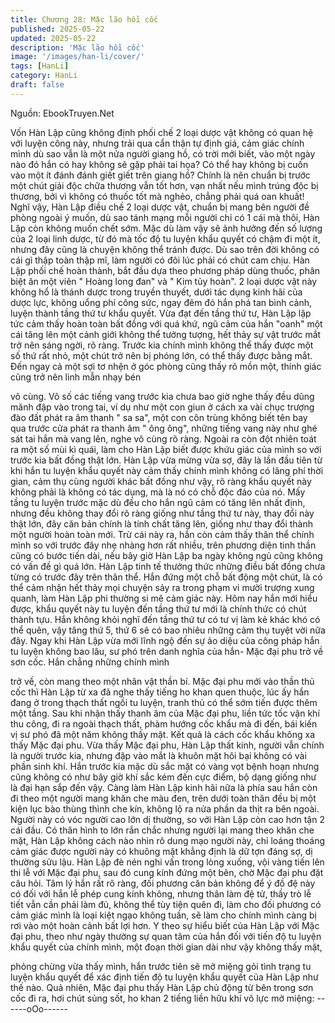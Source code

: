 ```yaml
---
title: Chương 28: Mặc lão hồi cốc
published: 2025-05-22
updated: 2025-05-22
description: 'Mặc lão hồi cốc'
image: '/images/han-li/cover/'
tags: [HanLi]
category: HanLi
draft: false
---
```


Nguồn: EbookTruyen.Net

Vốn Hàn Lập cũng không định phối chế 2 loại dược vật không có
quan hệ với luyện công này, nhưng trải qua cẩn thận tự định giá,
cảm giác chính mình dù sao vẫn là một nửa người giang hồ, có
trời mới biết, vào một ngày nào đó hắn có hay không sẽ gặp phải
tai họa? Có thể hay không bị cuốn vào một ít đánh đánh giết giết
trên giang hồ? Chính là nên chuẩn bị trước một chút giải độc
chữa thương vẫn tốt hơn, vạn nhất nếu mình trúng độc bị thương,
bởi vì không có thuốc tốt mà nghẻo, chẳng phải quá oan khuất!
Nghĩ vậy, Hàn Lập điều chế 2 loại dược vật, chuẩn bị mang bên
người đề phòng ngoài ý muốn, dù sao tánh mạng mỗi người chỉ
có 1 cái mà thôi, Hàn Lập còn không muốn chết sớm.
Mặc dù làm vậy sẽ ảnh hưởng đến số lượng của 2 loại linh dược,
từ đó mà tốc độ tu luyện khẩu quyết có chậm đi một ít, nhưng đây
cũng là chuyện không thể tránh được. Dù sao trên đời không có
cái gì thập toàn thập mĩ, làm người có đôi lúc phải có chút cam
chịu.
Hàn Lập phối chế hoàn thành, bắt đầu dựa theo phương pháp
dùng thuốc, phân biệt ăn một viên " Hoàng long đan" và " Kim tủy
hoàn". 2 loại dược vật này không hổ là thánh dược trong truyền
thuyết, dưới tác dụng kinh hãi của dược lực, không uổng phí công
sức, ngay đêm đó hắn phá tan bình cảnh, luyện thành tầng thứ tư
khẩu quyết.
Vừa đạt đến tầng thứ tư, Hàn Lập lập tức cảm thấy hoàn toàn bất
đồng với quá khứ, ngũ cảm của hắn "oanh" một cái tăng lên một
cảnh giới không thể tưởng tượng, hết thảy sự vật trước mắt trở
nên sáng ngời, rõ ràng. Trước kia chính mình không thể thấy
được một số thứ rất nhỏ, một chút trở nên bị phóng lớn, có thể
thấy được bằng mắt. Đến ngay cả một sợi tơ nhện ở góc phòng
cũng thấy rõ mồn một, thính giác cũng trở nên linh mẫn nhạy bén

vô cùng. Vô số các tiếng vang trước kia chưa bao giờ nghe thấy
đều dũng mãnh đập vào trong tai, ví dụ như một con giun ở cách
xa vài chục trượng đào đất phát ra âm thanh " sa sa", một con
côn trùng không biết tên bay qua trước cửa phát ra thanh âm "
ông ông", những tiếng vang này như ghé sát tai hắn mà vang lên,
nghe vô cùng rõ ràng. Ngoài ra còn đột nhiên toát ra một số mùi
kì quái, làm cho Hàn Lập biết được khứu giác của mình so với
trước kia bất đồng thật lớn.
Hàn Lập vừa mừng vừa sợ, đây là lần đầu tiên từ khi hắn tu luyện
khẩu quyết này cảm thấy chính mình không có lãng phí thời gian,
cảm thụ cùng người khác bất đồng như vậy, rõ ràng khẩu quyết
này không phải là không có tác dụng, mà là nó có chỗ độc đáo
của nó.
Mấy tầng tu luyện trước mặc dù đều cho hắn ngũ cảm có tăng lên
nhất định, nhưng đều không thay đổi rõ ràng giống như tầng thứ
tư này, thay đổi này thật lớn, đây căn bản chính là tính chất tăng
lên, giống như thay đổi thành một người hoàn toàn mới.
Trừ cái này ra, hắn còn cảm thấy thân thể chính mình so với
trước đây nhẹ nhàng hơn rất nhiều, trên phương diện tinh thần
cũng có bước tiến dài, nếu bây giờ Hàn Lập ba ngày không ngủ
cũng không có vấn đề gì quá lớn.
Hàn Lập tinh tế thưởng thức những điều bất đồng chưa từng có
trước đây trên thân thể. Hắn đứng một chỗ bất động một chút, là
có thể cảm nhận hết thảy mọi chuyện sảy ra trong phạm vi mười
trượng xung quanh, làm Hàn Lập phi thường si mê cảm giác này.
Hôm nay hắn mới hiểu được, khẩu quyết này tu luyện đến tầng
thứ tư mới là chính thức có chút thành tựu.
Hắn không khỏi nghĩ đến tầng thứ tư có tư vị làm kẻ khác khó có
thể quên, vậy tâng thứ 5, thứ 6 sẽ có bao nhiêu những cảm thụ
tuyệt vời nữa đây.
Ngay khi Hàn Lập vừa mới lĩnh ngộ đến sự ảo diệu của công
pháp hắn tu luyện không bao lâu, sư phó trên danh nghĩa của
hắn- Mặc đại phu trở về sơn cốc. Hắn chẳng những chính mình

trở về, còn mang theo một nhân vật thần bí.
Mặc đại phu mới vào thần thủ cốc thì Hàn Lập từ xa đã nghe thấy
tiếng ho khan quen thuộc, lúc ấy hắn đang ở trong thạch thất ngồi
tu luyện, tranh thủ có thể sớm tiến được thêm một tầng. Sau khi
nhận thấy thanh âm của Mặc đại phu, liền tức tốc vận khí thu
công, đi ra ngoài thạch thất, phàm hướng cốc khẩu mà đi đến, bái
kiến vị sư phó đã một năm không thấy mặt. Kết quả là cách cốc
khẩu không xa thấy Mặc đại phu.
Vừa thấy Mặc đại phu, Hàn Lập thất kinh, người vẫn chính là
người trước kia, nhưng đập vào mắt là khuôn mặt hôi bại không
có vài phần sinh khí. Hắn trước kia mặc dù sắc mặt có vàng vọt
bệnh hoạn nhưng cũng không có như bây giờ khí sắc kém đến
cực điểm, bộ dạng giống như là đại hạn sắp đến vậy.
Càng làm Hàn Lập kinh hãi nữa là phía sau hắn còn đi theo một
người mang khăn che màu đen, trên dưới toàn thân đều bị một
kiện lục bào thùng thình che kín, không lộ ra nửa phần da thịt ra
bên ngoài. Người này có vóc người cao lớn dị thường, so với Hàn
Lập còn cao hơn tận 2 cái đầu. Có thân hình to lớn rắn chắc
nhưng người lại mang theo khăn che mặt, Hàn Lập không cách
nào nhìn rõ dung mạo người này, chỉ loáng thoáng cảm giác được
người này có khuông mặt khẳng định là dữ tợn đáng sợ, dị
thường sửu lậu.
Hàn Lập đè nén nghi vấn trong lòng xuống, vội vàng tiến lên thi lễ
với Mặc đại phu, sau đó cung kính đứng một bên, chờ Mặc đại
phu đặt câu hỏi.
Tâm lý hắn rất rõ ràng, đối phương căn bản không để ý đồ đệ này
có đối với hắn lễ phép cung kính không, nhưng thân làm đệ tử,
thầy trò lễ tiết vẫn cần phải làm đủ, không thể tùy tiện quên đi,
làm cho đối phương có cảm giác mình là loại kiệt ngạo không
tuần, sẽ làm cho chính mình càng bị rơi vào một hoàn cảnh bất lợi
hơn.
Y theo sự hiểu biết của Hàn Lập với Mặc đại phu, theo như ngày
thường sự quan tâm của hắn đối với tiến độ tu luyện khẩu quyết
của chính mình, một đoạn thời gian dài như vậy không thấy mặt,

phỏng chừng vừa thấy mình, hắn trước tiên sẽ mở miệng gỏi tình
trạng tu luyện khẩu quyết để xác định tiến độ tu luyện khẩu quyết
của Hàn Lập như thế nào.
Quả nhiên, Mặc đại phu thấy Hàn Lập chủ động từ bên trong sơn
cốc đi ra, hơi chút sủng sốt, ho khan 2 tiếng liền hữu khí vô lực
mở miệng:
------oOo------
